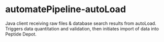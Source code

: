 # automatePipeline-autoLoad
Java client receiving raw files &amp; database search results from autoLoad. Triggers data quantitation and validation, then initiates import of data into Peptide Depot.
